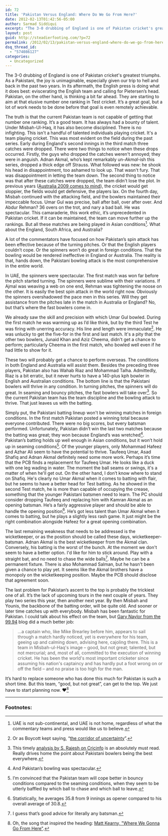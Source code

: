 ```yaml
---
id: 72
title: 'Pakistan Versus England: Where Do We Go From Here?'
date: 2012-02-13T01:42:56-05:00
author: Sarmad Siddiqui
excerpt: "The 3-0 drubbing of England is one of Pakistan cricket's greatest triumphs. As a Pakistani, the joy is unimaginable, especially given our trip to hell and back in the past two years. In its aftermath, the English press is doing what it does best: eviscerating the English team and calling for Pietersen’s head. Pakistan, on the other hand, is thinking a bit far ahead. They are starting to aim at that elusive number one ranking in Test cricket. It’s a great goal, but [...]"
layout: post
guid: http://steadierfooting.com/?p=72
permalink: /2012/02/13/pakistan-versus-england-where-do-we-go-from-here/
dsq_thread_id:
  - "574086127"
categories:
  - Uncategorized
---
```

The 3-0 drubbing of England is one of Pakistan cricket's greatest triumphs. As a Pakistani, the joy is unimaginable, especially given our trip to hell and back in the past two years. In its aftermath, the English press is doing what it does best: eviscerating the English team and calling for Pietersen’s head. Pakistan, on the other hand, is thinking a bit far ahead. They are starting to aim at that elusive number one ranking in Test cricket. It’s a great goal, but a lot of work needs to be done before that goal is even remotely achievable.


The truth is that the current Pakistan team is not capable of getting that number one ranking. It’s a good team. It has always had a bounty of talent. Under Misbah-Ul-Haq, it has also become disciplined. There is no infighting. This isn't a handful of talented individuals playing cricket. It's a team playing cricket. This was most evident on the field during the past series. Early during England's second innings in the third match three catches were dropped. There were two things to notice when these drops occurred. Firstly, the guys who dropped the catches weren't annoyed; they were in anguish. Adnan Akmal, who’s kept remarkably un-*Akmal*-ish this series, dropped a thick edge off Strauss. What followed was new: he shook his head in disappointment, too ashamed to look up. That wasn't fury. That was disappointment in letting the team down. The second thing to notice was that after these catches were dropped, the team didn't lose the plot. In previous years (<a title="cricinfo" href="http://www.espncricinfo.com/ausvpak09/content/story/444876.html" target="_blank">Australia 2009 comes to mind</a>), the cricket would get sloppier, the fields would get defensive, the players lax. On the fourth day, Misbah continued with the attacking field, and the bowlers maintained their impeccable focus. Umar Gul was precise, ball after ball, over after over. And Abdur Rehman? 36 overs on the trot, and nary a bad ball. He was spectacular. This camaraderie, this work ethic, it’s unprecedented in Pakistan cricket. If it can be maintained, the team can move further up the rankings. But all these matches are being played in Asian conditions[^1]. What about the England, South Africa, and Australia?

A lot of the commentators have focused on how Pakistan’s spin attack has been effective because of the turning pitches. Or that the English players couldn’t cope. Or the spinners won’t do great in foreign conditions. That the bowling would be rendered ineffective in England or Australia. The reality is that, hands down, the Pakistani bowling attack is the most comprehensive in the entire world.

In UAE, the spinners were spectacular. The first match was won far before the pitch started turning. The spinners were sublime with their variations. If Ajmal was weaving a web on one end, Rehman was tightening the noose on the other. It is easily the best spin attack in the world right now. Obviously the spinners overshadowed the pace men in this series. Will they get assistance from the pitches late in the match in Australia or England? No, but that’s where the fast bowlers come in.

We already saw the skill and precision with which Umar Gul bowled. During the first match he was warming up as I’d like think, but by the third Test he was firing with unerring accuracy. His line and length were immaculate[^2]. He was unlucky to get the five-for in the first and last match. It's a pity that the other two bowlers, Junaid Khan and Aziz Cheema, didn't get a chance to perform; particularly Cheema in the first match, who bowled well even if he had little to show for it.

These two will probably get a chance to perform overseas. The conditions in both England and Australia will assist them. Besides the preceding three players, Pakistan also has Wahab Riaz and Mohammad Talha. Admittedly, Riaz is a bit erratic, but it never hurts to have a 140-plus kph bowler in English and Australian conditions. The bottom line is that the Pakistani bowlers will thrive in any condition. In turning pitches, the spinners will do great. In seaming and bouncy pitches, the fast bowlers will take over[^3]. So the current Pakistan team has the team discipline and the bowling attack to thrive. That just leaves us with the batting.

Simply put, the Pakistani batting lineup won't be winning matches in foreign conditions. In the first match Pakistan posted a winning total because everyone contributed. There were no big scores, but every batsman performed. Unfortunately, Pakistan didn’t win the last two matches because the batting was great; they won because England’s was wretched[^4]. Pakistan’s batting holds up well enough in Asian conditions, but it won’t hold up in seaming conditions[^5]. Of the younger players, only Mohammad Hafeez and Azhar Ali seem to have the potential to thrive. Taufeeq Umar, Asad Shafiq and Adnan Akmal definitely need some more work. Perhaps it’s time that the PCB finds a replacement for Taufeeq Umar. He looks like a duck with one leg wading in water. The moment the ball seams or swings, it's a matter of when he'll get out. On the other hand, I don’t know where to stand on Shafiq. He's clearly no Umar Akmal when it comes to batting with flair, but he seems to have a better head for Test batting. As he showed in the second Test match, he is more than capable of occupying the crease, something that the younger Pakistani batsmen need to learn. The PC should consider dropping Taufeeq and replacing him with Kamran Akmal as an opening batsman. He’s a fairly aggressive player and should be able to handle the opening position[^6]. He’s got less talent than Umar Akmal when it comes to batting, but he plays a slightly less rash game. It just might be the right combination alongside Hafeez for a great opening combination.

The last remaining weakness that needs to be addressed is the wicketkeeper, or as the position should be called these days, wicketkeeper-batsman. Adnan Akmal is the best wicketkeeper from the Akmal clan. Conversely, his batting is the worst of the bunch. At the moment we don't seem to have a better option. I'd like for him to stick around. Play with a straight bat, and no need to chase the wide balls[^7]. Maybe he can be a permanent fixture. There is also Mohammad Salman, but he hasn't been given a chance to play yet. It seems like the Akmal brothers have a monopoly on the wicketkeeping position. Maybe the PCB should disclose that agreement soon.

The last problem for Pakistan’s ascent to the top is probably the trickiest one of all. It’s the lack of upcoming tours in the next couple of years. They play two series this year, then another next year. By then Misbah and Younis, the backbone of the batting order, will be quite old. And sooner or later time catches up with everybody. Misbah has been fantastic for Pakistan. I could talk about his effect on the team, but <a title="99.94 blog (cricketing)" href="https://nestaquin.wordpress.com/2012/02/07/pakistan-vs-england-2012-series-report-card-england/" target="_blank">Gary Naylor from the 99.94</a> blog did a much better job:

>…a captain who, like Mike Brearley before him, appears to sail through a match hardly noticed, yet is everywhere for his team, geeing up and calming down, advising here, cajoling there. This is a team in Misbah-ul-Haq's image – good, but not great; talented, but not mercurial; and, most of all, committed to the execution of winning cricket. He has been the world's most important cricketer since assuming his nation's captaincy and has hardly put a foot wrong on or off the field – and no praise is too high for the man.

It’s hard to replace someone who has done this much for Pakistan is such a short time. But this team, “good, but not great”, can get to the top. We just have to start planning now. ♥️[^8]

-------------
### Footnotes:

[^1]: UAE is not sub-continental, and UAE is not home, regardless of what the commentary teams and press would like us to believe.
[^2]: Or as Boycott kept saying, “<a title="wikipedia" href="https://en.wikipedia.org/wiki/Corridor_of_uncertainty" target="_blank">the corridor of uncertainty</a>”.
[^3]: This timely <a title="Cricinfo" href="http://www.espncricinfo.com/magazine/content/story/552712.html" target="_blank">analysis by S. Rajesh on Cricinfo</a> is an absolutely must read. Really drives home the point about Pakistani bowlers being the best everywhere.
[^4]: And Pakistan’s bowling was spectacular.
[^5]: I’m convinced that the Pakistan team will cope better in bouncy conditions compared to the seaming conditions, when they seem to be utterly baffled by which ball to chase and which ball to leave.
[^6]: Statistically, he averages 35.8 from 9 innings as opener compared to his overall average of 30.8.
[^7]: I guess that’s good advice for literally any batsman.
[^8]: Oh, the song that inspired the heading: <a title="Search Query For Song" href="https://duckduckgo.com/?q=mat+kearney+where+we+gonna+go+from+here+video" target="_blank">Matt Kearny, "Where We Gonna Go From Here"</a>.
